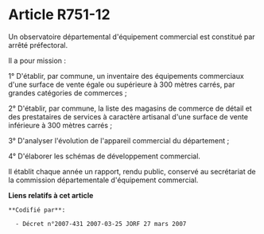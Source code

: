 # Article R751-12

Un observatoire départemental d'équipement commercial est constitué par arrêté préfectoral.

Il a pour mission :

1° D'établir, par commune, un inventaire des équipements commerciaux d'une surface de vente égale ou supérieure à 300 mètres
carrés, par grandes catégories de commerces ;

2° D'établir, par commune, la liste des magasins de commerce de détail et des prestataires de services à caractère artisanal
d'une surface de vente inférieure à 300 mètres carrés ;

3° D'analyser l'évolution de l'appareil commercial du département ;

4° D'élaborer les schémas de développement commercial.

Il établit chaque année un rapport, rendu public, conservé au secrétariat de la commission départementale d'équipement
commercial.

**Liens relatifs à cet article**

	**Codifié par**:

	  - Décret n°2007-431 2007-03-25 JORF 27 mars 2007
